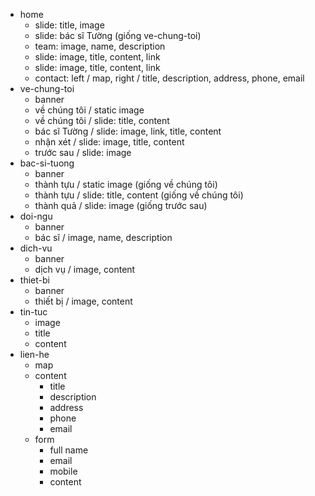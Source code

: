 - home
    - slide: title, image
    - slide: bác sĩ Tường (giống ve-chung-toi)
    - team: image, name, description
    - slide: image, title, content, link
    - slide: image, title, content, link
    - contact: left / map, right / title, description, address, phone, email
- ve-chung-toi
    - banner
    - về chúng tôi / static image
    - về chúng tôi / slide: title, content
    - bác sĩ Tường / slide: image, link, title, content
    - nhận xét / slide: image, title, content
    - trước sau / slide: image
- bac-si-tuong
    - banner
    - thành tựu / static image (giống về chúng tôi)
    - thành tựu / slide: title, content (giống về chúng tôi)
    - thành quả / slide: image (giống trước sau)
- doi-ngu
    - banner
    - bác sĩ / image, name, description
- dich-vu
    - banner
    - dịch vụ / image, content
- thiet-bi
    - banner
    - thiết bị / image, content
- tin-tuc
    - image
    - title
    - content
- lien-he
    - map
    - content
        - title
        - description
        - address
        - phone
        - email
    - form
        - full name
        - email
        - mobile
        - content
    
    
    
    
